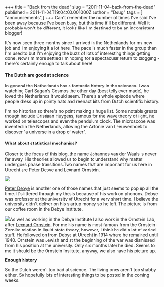 +++
title = "Back from the dead"
slug = "2011-11-04-back-from-the-dead"
published = 2011-11-04T19:04:00.001000Z
author = "Doug"
tags = [ "announcements",]
+++
Can't remember the number of times I've said I've been away because I've
been busy, but this time it'll be different. Well it probably won't be
different, it looks like I'm destined to be an inconsistent blogger!  
  
It's now been three months since I arrived in the Netherlands for my new
job and I'm enjoying it a lot here. The pace is much faster in the group
than I'm used to but I'm enjoying the buzz of lots of interesting things
getting done. Now I'm more settled I'm hoping for a spectacular return
to blogging - there's certainly enough to talk about here!  

#### The Dutch are good at science

In general the Netherlands has a fantastic history in the sciences. I
was watching Carl Sagan's Cosmos the other day (best telly ever made),
he loved the Netherlands it would seem. There's a whole episode where
people dress up in pointy hats and reenact bits from Dutch scientific
history.  
  

  
I'm no historian so there's no point making a huge list. Some notable
greats though include Cristiaan Huygens, famous for the wave theory of
light, he worked on telescopes and even the pendulum clock. The
microscope was invented in the Netherlands, allowing the Antonie van
Leeuwenhoek to discover "a universe in a drop of water".  

#### What about statistical mechanics?

Closer to the focus of this blog, the name Johannes van der Waals is
never far away. His theories allowed us to begin to understand why
matter undergoes phase transitions.Two names that are important for us
here in Utrecht are Peter Debye and Leonard Ornstein.  
  

[![](/images/thumbnails/2011-11-04-back-from-the-dead-IMG_0322.JPG)](/images/2011-11-04-back-from-the-dead-IMG_0322.JPG)

[Peter Debye](http://en.wikipedia.org/wiki/Peter_Debye) is another one
of those names that just seems to pop up all the time. It's littered
through my thesis because of his work on phonons. Debye was professor at
the university of Utrecht for a very short time. I believe the
university didn't deliver on his startup money so he left. The picture
is from our coffee room in the Debye Institute.

  

[![](/images/thumbnails/2011-11-04-back-from-the-dead-IMG_0323.JPG)](/images/2011-11-04-back-from-the-dead-IMG_0323.JPG)As
well as working in the Debye Institute I also work in the Ornstein Lab,
after [Leonard Ornstein](http://en.wikipedia.org/wiki/Leonard_Ornstein).
For me his name is most famous from the Ornstein-Zernike relation in
liquid state theory, however, I think he did a lot of varied stuff. He
followed on from Debye at Utrecht in 1914 where he remained until 1940.
Ornstein was Jewish and at the beginning of the war was dismissed from
his position at the university. Only six months later he died. Seems to
me it should be the Ornstein Institute, anyway, we also have his picture
up.

<span class="Apple-style-span" style="font-weight: bold;">Enough
history</span>

So the Dutch weren't too bad at science. The living ones aren't too
shabby either. So hopefully lots of interesting things to be posted in
the coming weeks.
